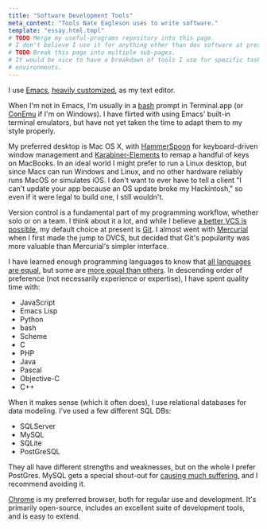 ```yaml
---
title: "Software Development Tools"
meta_content: "Tools Nate Eagleson uses to write software."
template: "essay.html.tmpl"
# TODO Merge my useful-programs repository into this page.
# I don't believe I use it for anything other than dev software at present...
# TODO Break this page into multiple sub-pages.
# It would be nice to have a breakdown of tools I use for specific tasks and
# environments.
---
```


I use [Emacs](https://www.gnu.org/software/emacs/), [heavily
customized](https://github.com/NateEag/.emacs.d), as my text editor.

When I'm not in Emacs, I'm usually in a
[bash](https://www.gnu.org/software/bash/) prompt in Terminal.app (or
[ConEmu](https://conemu.github.io/) if I'm on Windows). I have flirted
with using Emacs' built-in terminal emulators, but have not yet taken the
time to adapt them to my style properly.

My preferred desktop is Mac OS X, with
[HammerSpoon](http://www.hammerspoon.org/) for keyboard-driven window
management and
[Karabiner-Elements](https://github.com/tekezo/Karabiner-Elements) to remap a
handful of keys on MacBooks. In an ideal world I might prefer to run a Linux
desktop, but since Macs can run Windows and Linux, and no other hardware
reliably runs MacOS or simulates iOS. I don't want to ever have to tell a
client "I can't update your app because an OS update broke my Hackintosh," so
even if it were legal to build one, I still wouldn't.

Version control is a fundamental part of my programming workflow, whether solo
or on a team. I think about it a lot, and while I believe [a better VCS is
possible](https://github.com/NateEag/next-vcs), my default choice at present is
[Git](https://git-scm.com/). I almost went with
[Mercurial](https://www.mercurial-scm.org/) when I first made the jump to DVCS,
but decided that Git's popularity was more valuable than Mercurial's simpler
interface.

I have learned enough programming languages to know that [all languages are
equal](https://stackoverflow.com/questions/7284/what-is-turing-complete), but
some are [more equal than others](http://www.paulgraham.com/avg.html). In
descending order of preference (not necessarily experience or expertise), I
have spent quality time with:

* JavaScript
* Emacs Lisp
* Python
* bash
* Scheme
* C
* PHP
* Java
* Pascal
* Objective-C
* C++

When it makes sense (which it often does), I use relational databases for
data modeling. I've used a few different SQL DBs:

* SQLServer
* MySQL
* SQLite
* PostGreSQL

They all have different strengths and weaknesses, but on the whole I prefer
PostGres. MySQL gets a special shout-out for
[causing much suffering](http://grimoire.ca/mysql/choose-something-else), and
I recommend avoiding it.

[Chrome](https://www.google.com/chrome/browser/desktop/) is my preferred
browser, both for regular use and development. It's primarily open-source,
includes an excellent suite of development tools, and is easy to extend.
